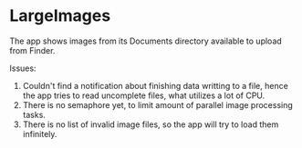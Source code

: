 # LargeImages

The app shows images from its Documents directory available to upload from Finder.

Issues:
1. Couldn't find a notification about finishing data writting to a file, hence the app tries to read uncomplete files, what utilizes a lot of CPU.
2. There is no semaphore yet, to limit amount of parallel image processing tasks.
3. There is no list of invalid image files, so the app will try to load them infinitely.
